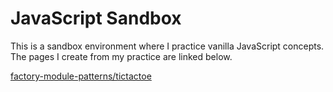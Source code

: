 # JavaScript Sandbox
This is a sandbox environment where I practice vanilla JavaScript 
concepts. The pages I create from my practice are linked below.

<a href="https://tanner-denti.github.io/javascript-sandbox/factory-module-patterns/" target="_blank">factory-module-patterns/tictactoe</a>
